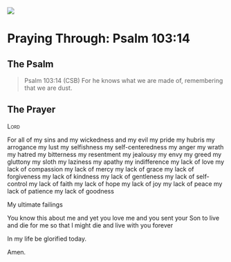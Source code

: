 <img class="intro-left" style="margin-top:10px" src="/images/art-paris-psalter.jpg">

# Praying Through: Psalm 103:14

<p style="clear:both;">

## The Psalm

>Psalm 103:14 (CSB)   For he knows what we are made of, remembering that we are dust. 

## The Prayer

<div style="font-variant: small-caps;">
Lord
</div>


For all of my sins
  and my wickedness
  and my evil
  my pride
  my hubris
  my arrogance
  my lust
  my selfishness
  my self-centeredness
  my anger
  my wrath
  my hatred
  my bitterness
  my resentment
  my jealousy
  my envy
  my greed
  my gluttony
  my sloth
  my laziness
  my apathy
  my indifference
  my lack of love
  my lack of compassion
  my lack of mercy
  my lack of grace
  my lack of forgiveness
  my lack of kindness
  my lack of gentleness
  my lack of self-control
  my lack of faith
  my lack of hope
  my lack of joy
  my lack of peace
  my lack of patience
  my lack of goodness

My ultimate failings

You know this about me
  and yet you love me
  and you sent your Son
  to live and die for me
  so that I might die and live with you
  forever

In my life
  be glorified
  today.

Amen.
